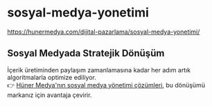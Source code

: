 # sosyal-medya-yonetimi
https://hunermedya.com/dijital-pazarlama/sosyal-medya-yonetimi/


## Sosyal Medyada Stratejik Dönüşüm

İçerik üretiminden paylaşım zamanlamasına kadar her adım artık algoritmalarla optimize ediliyor.  
👉 [Hüner Medya'nın sosyal medya yönetimi çözümleri](https://hunermedya.com/dijital-pazarlama/sosyal-medya-yonetimi/), bu dönüşümü markanız için avantaja çevirir.
